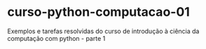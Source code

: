 # curso-python-computacao-01
Exemplos e tarefas resolvidas do curso de introdução à ciência da computação com python - parte 1 

